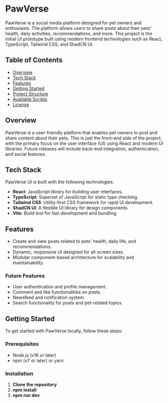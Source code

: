 # PawVerse

PawVerse is a social media platform designed for pet owners and enthusiasts. The platform allows users to share posts about their pets' health, daily activities, recommendations, and more. This project is the initial UI prototype built using modern frontend technologies such as React, TypeScript, Tailwind CSS, and ShadCN UI.

## Table of Contents

- [Overview](#overview)
- [Tech Stack](#tech-stack)
- [Features](#features)
- [Getting Started](#getting-started)
- [Project Structure](#project-structure)
- [Available Scripts](#available-scripts)
- [License](#license)

## Overview

PawVerse is a user-friendly platform that enables pet owners to post and share content about their pets. This is just the front-end side of the project, with the primary focus on the user interface (UI) using React and modern UI libraries. Future releases will include back-end integration, authentication, and social features.
<!--
### Screenshot-->

<!--![PawVerse Screenshot](./screenshot.png)-->

## Tech Stack

PawVerse UI is built with the following technologies:

- **React**: JavaScript library for building user interfaces.
- **TypeScript**: Superset of JavaScript for static type checking.
- **Tailwind CSS**: Utility-first CSS framework for rapid UI development.
- **ShadCN UI**: A flexible UI library for design components.
- **Vite**: Build tool for fast development and bundling.

## Features

- Create and view posts related to pets' health, daily life, and recommendations.
- Dynamic, responsive UI designed for all screen sizes.
- Modular component-based architecture for scalability and maintainability.

### Future Features

- User authentication and profile management.
- Comment and like functionalities on posts.
- Newsfeed and notification system.
- Search functionality for posts and pet-related topics.

## Getting Started

To get started with PawVerse locally, follow these steps:

### Prerequisites

- Node.js (v16 or later)
- npm (v7 or later) or yarn

### Installation

1. **Clone the repository**
2. **npm install**
3. **npm run dev**
